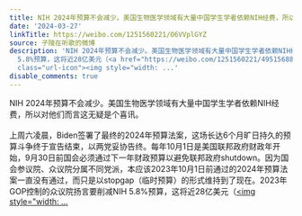 ```yaml
---
title: NIH 2024年预算不会减少。美国生物医学领域有大量中国学生学者依赖NIH经费，所以对他们而言这无疑是个喜讯。上周六凌晨，Biden签署了最终的2024年预算法案，这场...
date: '2024-03-27'
linkTitle: https://weibo.com/1251560221/O6VVplGYZ
source: 子陵在听歌的微博
description: 'NIH 2024年预算不会减少。美国生物医学领域有大量中国学生学者依赖NIH经费，所以对他们而言这无疑是个喜讯。<br><br>上周六凌晨，Biden签署了最终的2024年预算法案，这场长达6个月旷日持久的预算斗争终于宣告结束，以两党妥协告终。每年10月1日是美国联邦政府财政年开始，9月30日前国会必须通过下一年财政预算以避免联邦政府shutdown。因为国会参议院、众议院分属不同党派，本应该2023年10月1日前通过的2024年预算法案一直没有通过，而只是以stopgap（临时预算）的形式维持到了现在。2023年GOP控制的众议院扬言要削减NIH
  5.8%预算，这将近28亿美元（<a href="https://weibo.com/1251560221/4951568841705233" data-hide=""><span
  class="url-icon"><img style="width: ...'
disable_comments: true
---
```

NIH 2024年预算不会减少。美国生物医学领域有大量中国学生学者依赖NIH经费，所以对他们而言这无疑是个喜讯。<br><br>上周六凌晨，Biden签署了最终的2024年预算法案，这场长达6个月旷日持久的预算斗争终于宣告结束，以两党妥协告终。每年10月1日是美国联邦政府财政年开始，9月30日前国会必须通过下一年财政预算以避免联邦政府shutdown。因为国会参议院、众议院分属不同党派，本应该2023年10月1日前通过的2024年预算法案一直没有通过，而只是以stopgap（临时预算）的形式维持到了现在。2023年GOP控制的众议院扬言要削减NIH 5.8%预算，这将近28亿美元（<a href="https://weibo.com/1251560221/4951568841705233" data-hide=""><span class="url-icon"><img style="width: ...